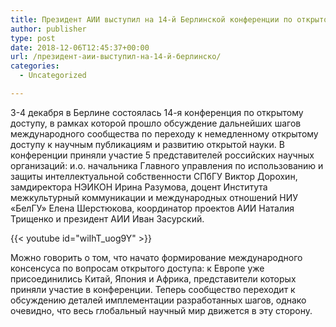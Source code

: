 ```yaml
---
title: Президент АИИ выступил на 14-й Берлинской конференции по открытому доступу
author: publisher
type: post
date: 2018-12-06T12:45:37+00:00
url: /президент-аии-выступил-на-14-й-берлинско/
categories:
  - Uncategorized

---
```

3-4 декабря в Берлине состоялась 14-я конференция по открытому доступу, в рамках которой прошло обсуждение дальнейших шагов международного сообщества по переходу к немедленному открытому доступу к научным публикациям и развитию открытой науки. В конференции приняли участие 5 представителей российских научных организаций: и.о. начальника Главного управления по использованию и защиты интеллектуальной собственности СПбГУ Виктор Дорохин, замдиректора НЭИКОН Ирина Разумова, доцент Института межкультурный коммуникации и международных отношений НИУ «БелГУ» Елена Шерстюкова, координатор проектов АИИ Наталия Трищенко и президент АИИ Иван Засурский.

{{< youtube id="wiIhT_uog9Y" >}}

Можно говорить о том, что начато формирование международного консенсуса по вопросам открытого доступа: к Европе уже присоединились Китай, Япония и Африка, представители которых приняли участие в конференции. Теперь сообщество переходит к обсуждению</a> деталей имплементации разработанных шагов, однако очевидно, что весь глобальный научный мир движется в эту сторону.